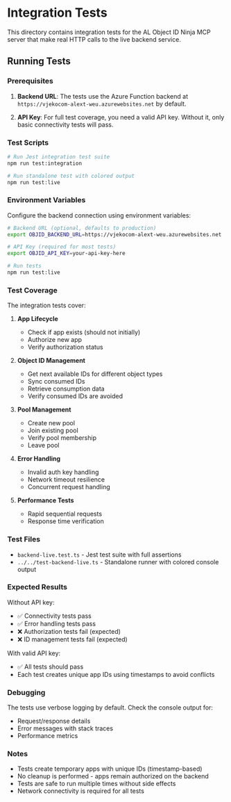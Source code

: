 # Integration Tests

This directory contains integration tests for the AL Object ID Ninja MCP server that make real HTTP calls to the live backend service.

## Running Tests

### Prerequisites

1. **Backend URL**: The tests use the Azure Function backend at `https://vjekocom-alext-weu.azurewebsites.net` by default.

2. **API Key**: For full test coverage, you need a valid API key. Without it, only basic connectivity tests will pass.

### Test Scripts

```bash
# Run Jest integration test suite
npm run test:integration

# Run standalone test with colored output
npm run test:live
```

### Environment Variables

Configure the backend connection using environment variables:

```bash
# Backend URL (optional, defaults to production)
export OBJID_BACKEND_URL=https://vjekocom-alext-weu.azurewebsites.net

# API Key (required for most tests)
export OBJID_API_KEY=your-api-key-here

# Run tests
npm run test:live
```

### Test Coverage

The integration tests cover:

1. **App Lifecycle**
   - Check if app exists (should not initially)
   - Authorize new app
   - Verify authorization status

2. **Object ID Management**
   - Get next available IDs for different object types
   - Sync consumed IDs
   - Retrieve consumption data
   - Verify consumed IDs are avoided

3. **Pool Management**
   - Create new pool
   - Join existing pool
   - Verify pool membership
   - Leave pool

4. **Error Handling**
   - Invalid auth key handling
   - Network timeout resilience
   - Concurrent request handling

5. **Performance Tests**
   - Rapid sequential requests
   - Response time verification

### Test Files

- `backend-live.test.ts` - Jest test suite with full assertions
- `../../test-backend-live.ts` - Standalone runner with colored console output

### Expected Results

Without API key:
- ✅ Connectivity tests pass
- ✅ Error handling tests pass
- ❌ Authorization tests fail (expected)
- ❌ ID management tests fail (expected)

With valid API key:
- ✅ All tests should pass
- Each test creates unique app IDs using timestamps to avoid conflicts

### Debugging

The tests use verbose logging by default. Check the console output for:
- Request/response details
- Error messages with stack traces
- Performance metrics

### Notes

- Tests create temporary apps with unique IDs (timestamp-based)
- No cleanup is performed - apps remain authorized on the backend
- Tests are safe to run multiple times without side effects
- Network connectivity is required for all tests
